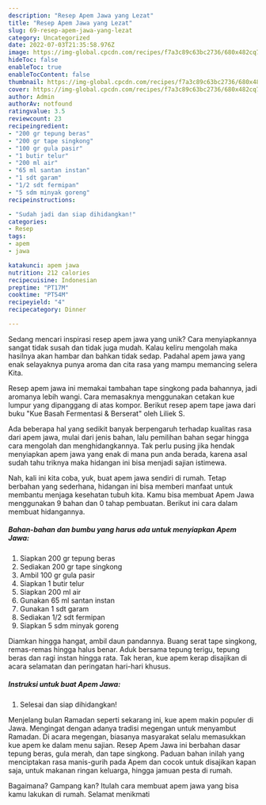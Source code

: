 ```yaml
---
description: "Resep Apem Jawa yang Lezat"
title: "Resep Apem Jawa yang Lezat"
slug: 69-resep-apem-jawa-yang-lezat
category: Uncategorized
date: 2022-07-03T21:35:58.976Z
image: https://img-global.cpcdn.com/recipes/f7a3c89c63bc2736/680x482cq70/apem-jawa-foto-resep-utama.jpg
hideToc: false
enableToc: true
enableTocContent: false
thumbnail: https://img-global.cpcdn.com/recipes/f7a3c89c63bc2736/680x482cq70/apem-jawa-foto-resep-utama.jpg
cover: https://img-global.cpcdn.com/recipes/f7a3c89c63bc2736/680x482cq70/apem-jawa-foto-resep-utama.jpg
author: Admin
authorAv: notfound
ratingvalue: 3.5
reviewcount: 23
recipeingredient:
- "200 gr tepung beras"
- "200 gr tape singkong"
- "100 gr gula pasir"
- "1 butir telur"
- "200 ml air"
- "65 ml santan instan"
- "1 sdt garam"
- "1/2 sdt fermipan"
- "5 sdm minyak goreng"
recipeinstructions:

- "Sudah jadi dan siap dihidangkan!"
categories:
- Resep
tags:
- apem
- jawa

katakunci: apem jawa 
nutrition: 212 calories
recipecuisine: Indonesian
preptime: "PT17M"
cooktime: "PT54M"
recipeyield: "4"
recipecategory: Dinner

---
```





Sedang mencari inspirasi resep apem jawa yang unik? Cara menyiapkannya sangat tidak susah dan tidak juga mudah. Kalau keliru mengolah maka hasilnya akan hambar dan bahkan tidak sedap. Padahal apem jawa yang enak selayaknya punya aroma dan cita rasa yang mampu memancing selera Kita.





Resep apem jawa ini memakai tambahan tape singkong pada bahannya, jadi aromanya lebih wangi. Cara memasaknya menggunakan cetakan kue lumpur yang dipanggang di atas kompor. Berikut resep apem tape jawa dari buku &#34;Kue Basah Fermentasi &amp; Berserat&#34; oleh Liliek S.

Ada beberapa hal yang sedikit banyak berpengaruh terhadap kualitas rasa dari apem jawa, mulai dari jenis bahan, lalu pemilihan bahan segar hingga cara mengolah dan menghidangkannya. Tak perlu pusing jika hendak menyiapkan apem jawa yang enak di mana pun anda berada, karena asal sudah tahu triknya maka hidangan ini bisa menjadi sajian istimewa.






Nah, kali ini kita coba, yuk, buat apem jawa sendiri di rumah. Tetap berbahan yang sederhana, hidangan ini bisa memberi manfaat untuk membantu menjaga kesehatan tubuh kita. Kamu bisa membuat Apem Jawa menggunakan 9 bahan dan 0 tahap pembuatan. Berikut ini cara dalam membuat hidangannya.

<!--inarticleads1-->

##### Bahan-bahan dan bumbu yang harus ada untuk menyiapkan Apem Jawa:

1. Siapkan 200 gr tepung beras
1. Sediakan 200 gr tape singkong
1. Ambil 100 gr gula pasir
1. Siapkan 1 butir telur
1. Siapkan 200 ml air
1. Gunakan 65 ml santan instan
1. Gunakan 1 sdt garam
1. Sediakan 1/2 sdt fermipan
1. Siapkan 5 sdm minyak goreng


Diamkan hingga hangat, ambil daun pandannya. Buang serat tape singkong, remas-remas hingga halus benar. Aduk bersama tepung terigu, tepung beras dan ragi instan hingga rata. Tak heran, kue apem kerap disajikan di acara selamatan dan peringatan hari-hari khusus. 

<!--inarticleads2-->

##### Instruksi untuk buat Apem Jawa:


1. Selesai dan siap dihidangkan!

Menjelang bulan Ramadan seperti sekarang ini, kue apem makin populer di Jawa. Mengingat dengan adanya tradisi megengan untuk menyambut Ramadan. Di acara megengan, biasanya masyarakat selalu memasukkan kue apem ke dalam menu sajian. Resep Apem Jawa ini berbahan dasar tepung beras, gula merah, dan tape singkong. Paduan bahan inilah yang menciptakan rasa manis-gurih pada Apem dan cocok untuk disajikan kapan saja, untuk makanan ringan keluarga, hingga jamuan pesta di rumah. 

Bagaimana? Gampang kan? Itulah cara membuat apem jawa yang bisa kamu lakukan di rumah. Selamat menikmati
